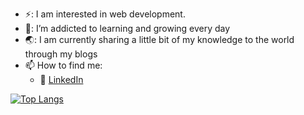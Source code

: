 - ⚡: I am interested in web development.
- 🌱: I’m addicted to learning and growing every day
- 🌏: I am currently sharing a little bit of my knowledge to the world through my blogs
- 📫 How to find me: 
  - :office: [LinkedIn](https://www.linkedin.com/in/aayush-kuhite/)



[![Top Langs](https://github-readme-stats.vercel.app/api/top-langs/?username=Kuhite)](https://github.com/Kuhite/github-readme-stats)

<!---
Kuhite/Kuhite is a ✨ special ✨ repository because its `README.md` (this file) appears on your GitHub profile.
You can click the Preview link to take a look at your changes.
--->
